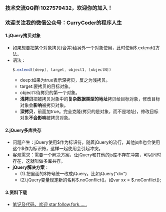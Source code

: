 ### 技术交流QQ群:1027579432，欢迎你的加入！
### 欢迎关注我的微信公众号：CurryCoder的程序人生

#### 1.jQuery拷贝对象
- 如果想要把某个对象拷贝(合并)给另外一个对象使用，此时使用\$.extend()方法。
- 语法：
    ```javascript
    $.extend([deep], target, object1, [objectN])
    ```
    - deep:如果为true表示深拷贝，反之为浅拷贝。
    - target:要拷贝的目标对象。
    - object1:待拷贝的第一个对象。
    - **浅拷贝**把被拷贝对象中的**复杂数据类型的地址**拷贝给目标对象，修改目标对象会**影响**被拷贝对象。
    - **深拷贝**，前面加true。完全克隆(拷贝的是对象，而不是地址)，修改目标对象**不会影响**被拷贝对象。

#### 2.jQuery多库共存
- 问题产生：jQuery使用\$作为标识符，随着jQuery的流行，其他js库也会使用这个\$作为标识符，这样一起使用会引起冲突。
- 客观需求：需要一个解决方案，让jQuery和其他的js库不存在冲突，可以同时存在，这就叫做多库共存。
- **jQuery解决方案**：
    - (1).把里面的$符号统一改成jQuery。比如jQuery("div")
    - (2).jQuery变量规定新的名称\$.noConflict()。如var xx = \$.noConflict();

#### 3.资料下载
- [笔记及代码，欢迎 star,follow,fork......](https://github.com/cdlwhm1217096231/HTML_CSS_JavaScript/tree/master/JavaScript)